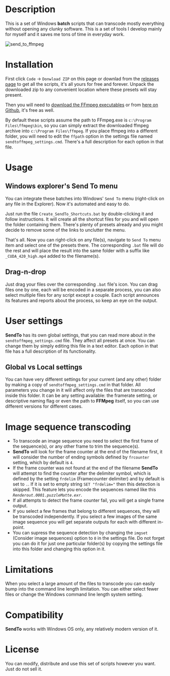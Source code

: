 # Description
This is a set of Windows **batch** scripts that can transcode mostly everything without opening any clunky software. This is a set of tools I develop mainly for myself and it saves me tons of time in everyday work.

![send_to_ffmpeg](https://user-images.githubusercontent.com/9025818/155185990-32fec47d-e557-4a2f-a412-49f2f9a57f3d.jpg "SendTo_FFmpeg presets in the Windows Explorer's Send To menu")

# Installation 

First click `Code` -> `Donwload ZIP` on this page or downlad from the [releases page](https://github.com/keerah/SendTo_FFmpeg/releases) to get all the scripts, it's all yours for free and forever. Unpack the downloaded zip to any convenient location where these presets will stay present.

Then you will need to [download the FFmpeg executables](https://ffmpeg.org/download.html#build-windows) or from [here on Github](https://github.com/BtbN/FFmpeg-Builds/releases), it's free as well.

By default these scripts assume the path to FFmpeg.exe is `c:\Program Files\ffmpeg\bin`, so you can simply extract the downloaded ffmpeg archive into `c:\Program Files\ffmpeg`. If you place ffmpeg into a different folder, you will need to edit the `ffpath` option in the settings file named `sendtoffmpeg_settings.cmd`. There's a full description for each option in that file.

# Usage

## Windows explorer's Send To menu
You can integrate these batches into Windows' `Send To` menu (right-click on any file in the Explorer). Now it's automated and easy to do.

Just run the file `Create_SendTo_Shortcuts.bat` by double-clicking it and follow instructions. It will create all the shortcut files for you and will open the folder containing them. There's plenty of presets already and you might decide to remove some of the links to unclutter the menu.

That's all. Now you can right-click on any file(s), navigate to `Send To` menu item and select one of the presets there. The corresponding `.bat` file will do the rest and will place the result into the same folder with a suffix like `_CUDA_420_high.mp4` added to the filename(s).

## Drag-n-drop
Just drag your files over the corresponding `.bat` file's icon. You can drag files one by one, each will be encoded in a separate process, you can also select multiple files for any script except a couple. Each script announces its features and reports about the process, so keep an eye on the output.

# User settings

**SendTo** has its own global settings, that you can read more about in the `sendtoffmpeg_settings.cmd` file. They affect all presets at once. You can change them by simply editing this file in a text editor. Each option in that file has a full description of its functionality.

## Global vs Local settings

You can have very different settings for your current (and any other) folder by making a copy of `sendtoffmpeg_settings.cmd` in that folder. All parameters you change in it will affect only the files that are transcoded inside this folder. It can be any setting available: the framerate setting, or descriptive naming flag or even the path to **FFMpeg** itself, so you can use different versions for different cases.

# Image sequence transcoding

- To transcode an image sequence you need to select the first frame of the sequence(s), or any other frame to trim the sequence(s).
- **SendTo** will look for the frame counter at the end of the filename first, it will consider the number of ending symbols defined by `frcounter` setting, which by default is `4`.
- If the frame counter was not found at the end of the filename **SendTo** will attempt to find the counter after the delimiter symbol, which is defined by the setting `frdelim` (Framecounter delimiter) and by default is set to `.`. If it is set to empty string `SET "frdelim="` then this detection is skipped. This feature lets you encode the sequences named like this _`Renderout.0001.puzzleMatte.exr`_.
- If all attempts to detect the frame counter fail, you will get a single frame output.
- If you select a few frames that belong to different sequences, they will be transcoded independently. If you select a few images of the same image sequence you will get separate outputs for each with different in-point.
- You can supress the sequence detection by changing the `imgset` (Consider image sequences) option to `0` in the settings file. Do not forget you can do it for just one particular folder(s) by copying the settings file into this folder and changing this option in it.

# Limitations

When you select a large amount of the files to transcode you can easily bump into the command line length limitation. You can either select fewer files or change the Windows command line length system setting. 

# Compatibility

**SendTo** works with Windows OS only, any relatively modern version of it. 

# License

You can modify, distribute and use this set of scripts however you want. Just do not sell it.
